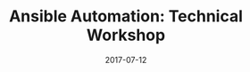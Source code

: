 ---
title: "Ansible Automation:  Technical Workshop"
date: "2017-07-12"
expiryDate: "2017-07-12"

event_start_date: "2017-07-12"
event_end_date: "2017-07-12"
event_start_time: "08:30 AM"
event_end_time: "03:30 PM"
event_location: "Nashville, TN"
event_link: "http://redhat.us12.list-manage.com/track/click?u=3ba74d6fecc7c52ac89e60062&id=38e442338e&e=4ea01550a9"

event_type: "Workshop"
event_technology: "Ansible"
---